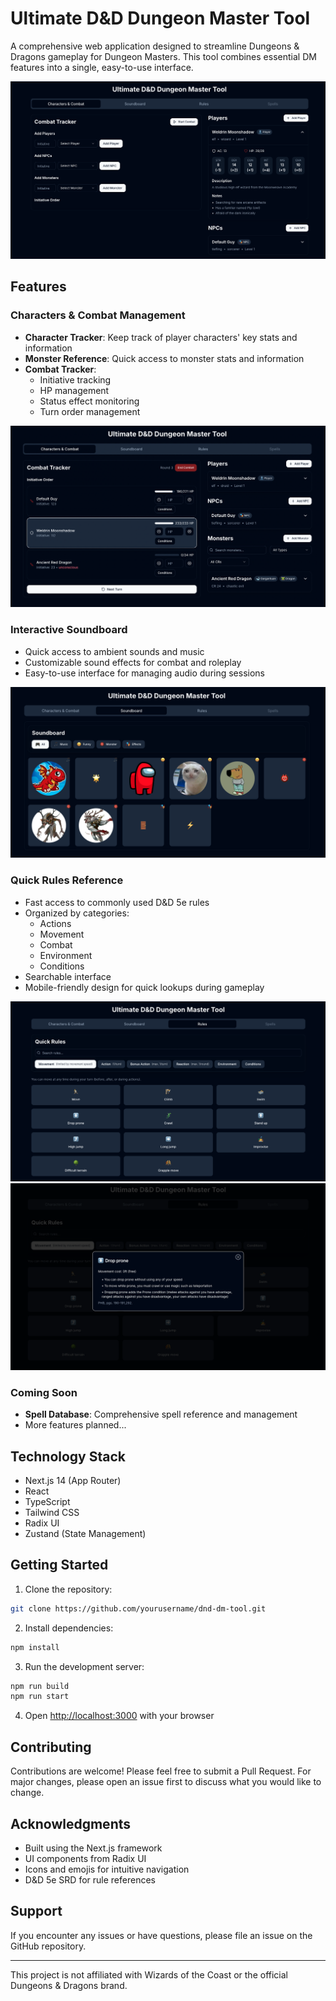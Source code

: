 # Ultimate D&D Dungeon Master Tool

A comprehensive web application designed to streamline Dungeons & Dragons gameplay for Dungeon Masters. This tool combines essential DM features into a single, easy-to-use interface.

![D&D DM Tool Home](./public/screenshots/home.png)

## Features

### Characters & Combat Management
- **Character Tracker**: Keep track of player characters' key stats and information
- **Monster Reference**: Quick access to monster stats and information
- **Combat Tracker**: 
  - Initiative tracking
  - HP management
  - Status effect monitoring
  - Turn order management

![D&D DM Tool Combat Tracker](./public/screenshots/combat-tracker.png)

### Interactive Soundboard
- Quick access to ambient sounds and music
- Customizable sound effects for combat and roleplay
- Easy-to-use interface for managing audio during sessions

![D&D DM Tool Soundboard](./public/screenshots/soundboard.png)

### Quick Rules Reference
- Fast access to commonly used D&D 5e rules
- Organized by categories:
  - Actions
  - Movement
  - Combat
  - Environment
  - Conditions
- Searchable interface
- Mobile-friendly design for quick lookups during gameplay

![D&D DM Tool Rules Reference](./public/screenshots/rules.png)
![D&D DM Tool Rule Details](./public/screenshots/rule-dialog-box.png)

### Coming Soon
- **Spell Database**: Comprehensive spell reference and management
- More features planned...

## Technology Stack
- Next.js 14 (App Router)
- React
- TypeScript
- Tailwind CSS
- Radix UI
- Zustand (State Management)

## Getting Started

1. Clone the repository:
```bash
git clone https://github.com/yourusername/dnd-dm-tool.git
```

2. Install dependencies:
```bash
npm install
```

3. Run the development server:
```bash
npm run build
npm run start
```

4. Open [http://localhost:3000](http://localhost:3000) with your browser

## Contributing

Contributions are welcome! Please feel free to submit a Pull Request. For major changes, please open an issue first to discuss what you would like to change.

## Acknowledgments

- Built using the Next.js framework
- UI components from Radix UI
- Icons and emojis for intuitive navigation
- D&D 5e SRD for rule references

## Support

If you encounter any issues or have questions, please file an issue on the GitHub repository.

---

This project is not affiliated with Wizards of the Coast or the official Dungeons & Dragons brand.
